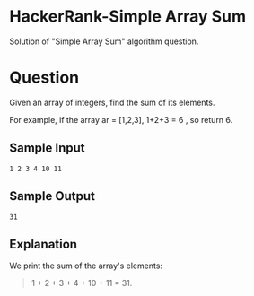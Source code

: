 # HackerRank-Simple Array Sum
Solution of "Simple Array Sum" algorithm question.

# Question

Given an array of integers, find the sum of its elements.

For example, if the array ar = [1,2,3], 1+2+3 = 6 , so return 6.


## Sample Input
```
1 2 3 4 10 11

```
## Sample Output
```
31
```
## Explanation

We print the sum of the array's elements:

> 1 + 2 + 3 + 4 + 10 + 11 = 31.
